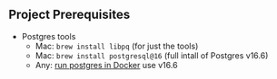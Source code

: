 ## Project Prerequisites

- Postgres tools
  - Mac: `brew install libpq` (for just the tools)
  - Mac: `brew install postgresql@16` (full intall of Postgres v16.6)
  - Any: [run postgres in Docker](https://www.docker.com/blog/how-to-use-the-postgres-docker-official-image/) use v16.6
  
